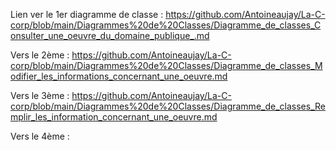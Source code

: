 Lien ver le 1er diagramme de classe : 
https://github.com/Antoineaujay/La-C-corp/blob/main/Diagrammes%20de%20Classes/Diagramme_de_classes_Consulter_une_oeuvre_du_domaine_publique_.md

Vers le 2ème : 
https://github.com/Antoineaujay/La-C-corp/blob/main/Diagrammes%20de%20Classes/Diagramme_de_classes_Modifier_les_informations_concernant_une_oeuvre.md

Vers le 3ème : 
https://github.com/Antoineaujay/La-C-corp/blob/main/Diagrammes%20de%20Classes/Diagramme_de_classes_Remplir_les_information_concernant_une_oeuvre.md

Vers le 4ème : 
